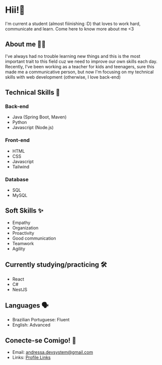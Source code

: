# Hii!👋

I'm current a student (almost fiiinishing :D) that loves to work hard, communicate and learn. Come here to know more about me <3

## About me 👩‍💻

I've always had no trouble learning new things and this is the most important trait to this field cuz we need to improve our own skills each day. Recently, I've been working as a teacher for kids and teenagers, sure this made me a communicative person, but now I'm focusing on my technical skills with web development (otherwise, I love back-end)

## Technical Skills 🚀

### Back-end
* Java (Spring Boot, Maven)
* Python
* Javascript (Node.js)

### Front-end
* HTML
* CSS
* Javascript 
* Tailwind

### Database
* SQL
* MySQL

## Soft Skills ✨
* Empathy
* Organization
* Proactivity
* Good communication
* Teamwork
* Agility

## Currently studying/practicing 🛠️
* React
* C#
* NestJS

## Languages 🗣️
* Brazilian Portuguese: Fluent
* English: Advanced

## Conecte-se Comigo! 💬
* Email: [andressa.devsystem@gmail.com](mailto:andressa.devsystem@gmail.com)
* Links: [Profile Links](https://profile-links-rho.vercel.app)
